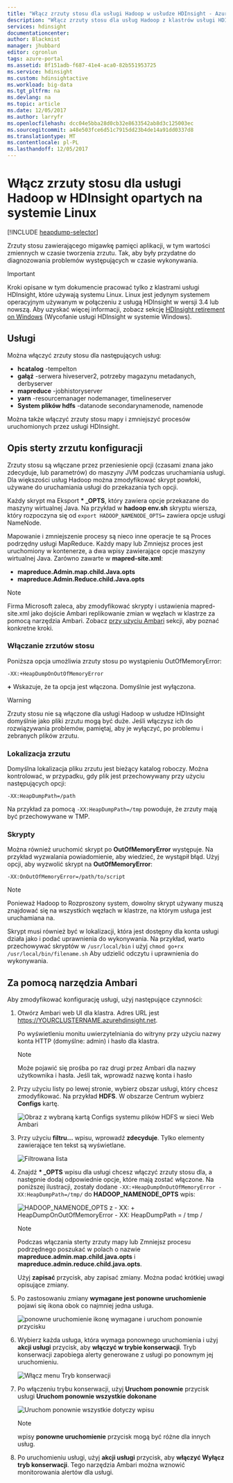 ```yaml
---
title: "Włącz zrzuty stosu dla usługi Hadoop w usłudze HDInsight - Azure | Dokumentacja firmy Microsoft"
description: "Włącz zrzuty stosu dla usług Hadoop z klastrów usługi HDInsight opartych na systemie Linux debugowania i analizy."
services: hdinsight
documentationcenter: 
author: Blackmist
manager: jhubbard
editor: cgronlun
tags: azure-portal
ms.assetid: 8f151adb-f687-41e4-aca0-82b551953725
ms.service: hdinsight
ms.custom: hdinsightactive
ms.workload: big-data
ms.tgt_pltfrm: na
ms.devlang: na
ms.topic: article
ms.date: 12/05/2017
ms.author: larryfr
ms.openlocfilehash: dcc04e5bba28d0cb32e8633542ab8d3c125003ec
ms.sourcegitcommit: a48e503fce6d51c7915dd23b4de14a91dd0337d8
ms.translationtype: MT
ms.contentlocale: pl-PL
ms.lasthandoff: 12/05/2017
---
```

# <a name="enable-heap-dumps-for-hadoop-services-on-linux-based-hdinsight"></a>Włącz zrzuty stosu dla usługi Hadoop w HDInsight opartych na systemie Linux

[!INCLUDE [heapdump-selector](../../includes/hdinsight-selector-heap-dump.md)]

Zrzuty stosu zawierającego migawkę pamięci aplikacji, w tym wartości zmiennych w czasie tworzenia zrzutu. Tak, aby były przydatne do diagnozowania problemów występujących w czasie wykonywania.

> [!IMPORTANT]
> Kroki opisane w tym dokumencie pracować tylko z klastrami usługi HDInsight, które używają systemu Linux. Linux jest jedynym systemem operacyjnym używanym w połączeniu z usługą HDInsight w wersji 3.4 lub nowszą. Aby uzyskać więcej informacji, zobacz sekcję [HDInsight retirement on Windows](hdinsight-component-versioning.md#hdinsight-windows-retirement) (Wycofanie usługi HDInsight w systemie Windows).

## <a name="whichServices"></a>Usługi

Można włączyć zrzuty stosu dla następujących usług:

* **hcatalog** -tempelton
* **gałąź** -serwera hiveserver2, potrzeby magazynu metadanych, derbyserver
* **mapreduce** -jobhistoryserver
* **yarn** -resourcemanager nodemanager, timelineserver
* **System plików hdfs** -datanode secondarynamenode, namenode

Można także włączyć zrzuty stosu mapy i zmniejszyć procesów uruchomionych przez usługi HDInsight.

## <a name="configuration"></a>Opis sterty zrzutu konfiguracji

Zrzuty stosu są włączane przez przeniesienie opcji (czasami znana jako zdecyduje, lub parametrów) do maszyny JVM podczas uruchamiania usługi. Dla większości usług Hadoop można zmodyfikować skrypt powłoki, używane do uruchamiania usługi do przekazania tych opcji.

Każdy skrypt ma Eksport  **\* \_OPTS**, który zawiera opcje przekazane do maszyny wirtualnej Java. Na przykład w **hadoop env.sh** skryptu wiersza, który rozpoczyna się od `export HADOOP_NAMENODE_OPTS=` zawiera opcje usługi NameNode.

Mapowanie i zmniejszenie procesy są nieco inne operacje te są Proces podrzędny usługi MapReduce. Każdy mapy lub Zmniejsz proces jest uruchomiony w kontenerze, a dwa wpisy zawierające opcje maszyny wirtualnej Java. Zarówno zawarte w **mapred-site.xml**:

* **mapreduce.Admin.map.child.Java.opts**
* **mapreduce.Admin.Reduce.child.Java.opts**

> [!NOTE]
> Firma Microsoft zaleca, aby zmodyfikować skrypty i ustawienia mapred-site.xml jako dojście Ambari replikowanie zmian w węzłach w klastrze za pomocą narzędzia Ambari. Zobacz [przy użyciu Ambari](#using-ambari) sekcji, aby poznać konkretne kroki.

### <a name="enable-heap-dumps"></a>Włączanie zrzutów stosu

Poniższa opcja umożliwia zrzuty stosu po wystąpieniu OutOfMemoryError:

    -XX:+HeapDumpOnOutOfMemoryError

 **+**  Wskazuje, że ta opcja jest włączona. Domyślnie jest wyłączona.

> [!WARNING]
> Zrzuty stosu nie są włączone dla usługi Hadoop w usłudze HDInsight domyślnie jako pliki zrzutu mogą być duże. Jeśli włączysz ich do rozwiązywania problemów, pamiętaj, aby je wyłączyć, po problemu i zebranych plików zrzutu.

### <a name="dump-location"></a>Lokalizacja zrzutu

Domyślna lokalizacja pliku zrzutu jest bieżący katalog roboczy. Można kontrolować, w przypadku, gdy plik jest przechowywany przy użyciu następujących opcji:

    -XX:HeapDumpPath=/path

Na przykład za pomocą `-XX:HeapDumpPath=/tmp` powoduje, że zrzuty mają być przechowywane w TMP.

### <a name="scripts"></a>Skrypty

Można również uruchomić skrypt po **OutOfMemoryError** występuje. Na przykład wyzwalania powiadomienie, aby wiedzieć, że wystąpił błąd. Użyj opcji, aby wyzwolić skrypt na __OutOfMemoryError__:

    -XX:OnOutOfMemoryError=/path/to/script

> [!NOTE]
> Ponieważ Hadoop to Rozproszony system, dowolny skrypt używany muszą znajdować się na wszystkich węzłach w klastrze, na którym usługa jest uruchamiana na.
> 
> Skrypt musi również być w lokalizacji, która jest dostępny dla konta usługi działa jako i podać uprawnienia do wykonywania. Na przykład, warto przechowywać skryptów w `/usr/local/bin` i użyj `chmod go+rx /usr/local/bin/filename.sh` Aby udzielić odczytu i uprawnienia do wykonywania.

## <a name="using-ambari"></a>Za pomocą narzędzia Ambari

Aby zmodyfikować konfigurację usługi, użyj następujące czynności:

1. Otwórz Ambari web UI dla klastra. Adres URL jest https://YOURCLUSTERNAME.azurehdinsight.net.

    Po wyświetleniu monitu uwierzytelniania do witryny przy użyciu nazwy konta HTTP (domyślne: admin) i hasło dla klastra.

   > [!NOTE]
   > Może pojawić się prośba po raz drugi przez Ambari dla nazwy użytkownika i hasła. Jeśli tak, wprowadź nazwę konta i hasło

2. Przy użyciu listy po lewej stronie, wybierz obszar usługi, który chcesz zmodyfikować. Na przykład **HDFS**. W obszarze Centrum wybierz **Configs** kartę.

    ![Obraz z wybraną kartą Configs systemu plików HDFS w sieci Web Ambari](./media/hdinsight-hadoop-heap-dump-linux/serviceconfig.png)

3. Przy użyciu **filtru...**  wpisu, wprowadź **zdecyduje**. Tylko elementy zawierające ten tekst są wyświetlane.

    ![Filtrowana lista](./media/hdinsight-hadoop-heap-dump-linux/filter.png)

4. Znajdź  **\* \_OPTS** wpisu dla usługi chcesz włączyć zrzuty stosu dla, a następnie dodaj odpowiednie opcje, które mają zostać włączone. Na poniższej ilustracji, zostały dodane `-XX:+HeapDumpOnOutOfMemoryError -XX:HeapDumpPath=/tmp/` do **HADOOP\_NAMENODE\_OPTS** wpis:

    ![HADOOP_NAMENODE_OPTS z - XX: + HeapDumpOnOutOfMemoryError - XX: HeapDumpPath = / tmp /](./media/hdinsight-hadoop-heap-dump-linux/opts.png)

   > [!NOTE]
   > Podczas włączania sterty zrzuty mapy lub Zmniejsz procesu podrzędnego poszukać w polach o nazwie **mapreduce.admin.map.child.java.opts** i **mapreduce.admin.reduce.child.java.opts**.

    Użyj **zapisać** przycisk, aby zapisać zmiany. Można podać krótkiej uwagi opisujące zmiany.

5. Po zastosowaniu zmiany **wymagane jest ponowne uruchomienie** pojawi się ikona obok co najmniej jedna usługa.

    ![ponowne uruchomienie ikonę wymagane i uruchom ponownie przycisku](./media/hdinsight-hadoop-heap-dump-linux/restartrequiredicon.png)

6. Wybierz każda usługa, która wymaga ponownego uruchomienia i użyj **akcji usługi** przycisk, aby **włączyć w trybie konserwacji**. Tryb konserwacji zapobiega alerty generowane z usługi po ponownym jej uruchomieniu.

    ![Włącz menu Tryb konserwacji](./media/hdinsight-hadoop-heap-dump-linux/maintenancemode.png)

7. Po włączeniu trybu konserwacji, użyj **Uruchom ponownie** przycisk usługi **Uruchom ponownie wszystkie dokonane**

    ![Uruchom ponownie wszystkie dotyczy wpisu](./media/hdinsight-hadoop-heap-dump-linux/restartbutton.png)

   > [!NOTE]
   > wpisy **ponowne uruchomienie** przycisk mogą być różne dla innych usług.

8. Po uruchomieniu usługi, użyj **akcji usługi** przycisk, aby **włączyć Wyłącz tryb konserwacji**. Tego narzędzia Ambari można wznowić monitorowania alertów dla usługi.

